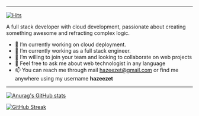 
---

[![Hits](https://hits.seeyoufarm.com/api/count/incr/badge.svg?url=https%3A%2F%2Fgithub.com%2Fhazeezet%2Fhazeezet&count_bg=%2379C83D&title_bg=%23555555&icon=&icon_color=%23E7E7E7&title=Profile+View&edge_flat=false)](https://hits.seeyoufarm.com)

A full stack developer with cloud development, passionate about creating something awesome and refracting complex logic.


- 🔭 I’m currently working on cloud deployment.
- 🌱 I’m currently working as a full stack engineer.
- 👯 I’m willing to join your team and looking to collaborate on web projects
- 💬 Feel free to ask me about web technologist in any language
- 📫 You can reach me through mail hazeezet@gmail.com or find me anywhere using my username **hazeezet**

---

[![Anurag's GitHub stats](https://github-readme-stats.vercel.app/api?username=hazeezet&count_private=true&show_icons=true&theme=radical)](https://github.com/hazeezet/github-readme-stats)


[![GitHub Streak](https://github-readme-streak-stats.herokuapp.com?user=hazeezet&theme=radical)](https://github.com/hazeezet/github-readme-stats)
